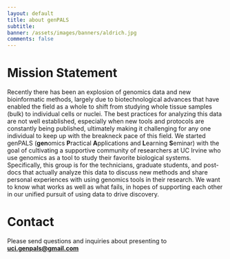 ```yaml
---
layout: default
title: about genPALS
subtitle:
banner: /assets/images/banners/aldrich.jpg
comments: false
---
```


# Mission Statement

Recently there has been an explosion of genomics data and new bioinformatic methods,
largely due to biotechnological advances that have enabled the field as a whole to
shift from studying whole tissue samples (bulk) to individual cells or nuclei. The
best practices for analyzing this data are not well established, especially
when new tools and protocols are constantly being published, ultimately making it
challenging for any one individual to keep up with the breakneck pace of this field. We started
genPALS (**gen**omics **P**ractical **A**pplications and **L**earning **S**eminar) with the goal of cultivating a supportive community of researchers
at UC Irvine who use genomics as a tool to study their favorite biological
systems. Specifically, this group is for the technicians, graduate students,
and post-docs that actually analyze this data to discuss new methods and share
personal experiences with using genomics tools in their research. We want to know
what works as well as what fails, in hopes of supporting each other in our unified
pursuit of using data to drive discovery.


# Contact

Please send questions and inquiries about presenting to
**uci.genpals@gmail.com**
